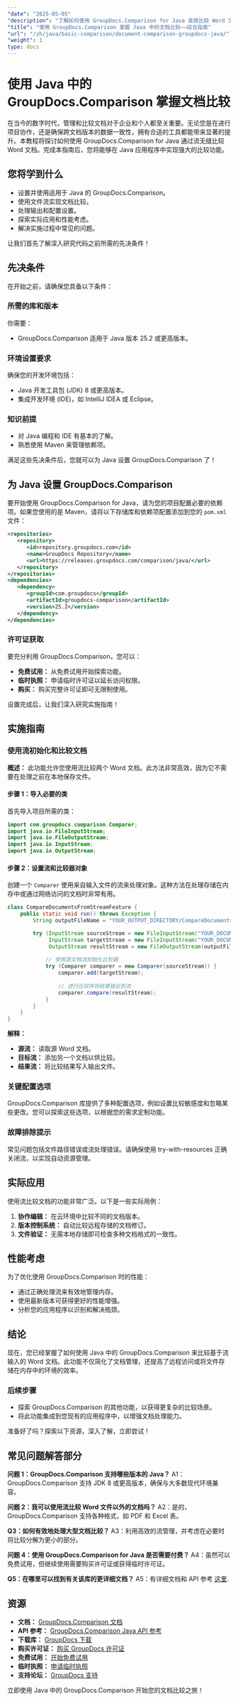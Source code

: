 ```yaml
---
"date": "2025-05-05"
"description": "了解如何使用 GroupDocs.Comparison for Java 高效比较 Word 文档。本指南涵盖设置、实现和实际应用。"
"title": "使用 GroupDocs.Comparison 掌握 Java 中的文档比较——综合指南"
"url": "/zh/java/basic-comparison/document-comparison-groupdocs-java/"
"weight": 1
type: docs
---
```

# 使用 Java 中的 GroupDocs.Comparison 掌握文档比较

在当今的数字时代，管理和比较文档对于企业和个人都至关重要。无论您是在进行项目协作，还是确保跨文档版本的数据一致性，拥有合适的工具都能带来显著的提升。本教程将探讨如何使用 GroupDocs.Comparison for Java 通过流无缝比较 Word 文档。完成本指南后，您将能够在 Java 应用程序中实现强大的比较功能。

## 您将学到什么

- 设置并使用适用于 Java 的 GroupDocs.Comparison。
- 使用文件流实现文档比较。
- 处理输出和配置设置。
- 探索实际应用和性能考虑。
- 解决实施过程中常见的问题。

让我们首先了解深入研究代码之前所需的先决条件！

## 先决条件

在开始之前，请确保您具备以下条件：

### 所需的库和版本
你需要：
- GroupDocs.Comparison 适用于 Java 版本 25.2 或更高版本。

### 环境设置要求
确保您的开发环境包括：
- Java 开发工具包 (JDK) 8 或更高版本。
- 集成开发环境 (IDE)，如 IntelliJ IDEA 或 Eclipse。

### 知识前提
- 对 Java 编程和 IDE 有基本的了解。
- 熟悉使用 Maven 来管理依赖项。

满足这些先决条件后，您就可以为 Java 设置 GroupDocs.Comparison 了！

## 为 Java 设置 GroupDocs.Comparison

要开始使用 GroupDocs.Comparison for Java，请为您的项目配置必要的依赖项。如果您使用的是 Maven，请将以下存储库和依赖项配置添加到您的 `pom.xml` 文件：

```xml
<repositories>
   <repository>
      <id>repository.groupdocs.com</id>
      <name>GroupDocs Repository</name>
      <url>https://releases.groupdocs.com/comparison/java/</url>
   </repository>
</repositories>
<dependencies>
   <dependency>
      <groupId>com.groupdocs</groupId>
      <artifactId>groupdocs-comparison</artifactId>
      <version>25.2</version>
   </dependency>
</dependencies>
```

### 许可证获取
要充分利用 GroupDocs.Comparison，您可以：
- **免费试用：** 从免费试用开始探索功能。
- **临时执照：** 申请临时许可证以延长访问权限。
- **购买：** 购买完整许可证即可无限制使用。

设置完成后，让我们深入研究实施指南！

## 实施指南

### 使用流初始化和比较文档

**概述：**
此功能允许您使用流比较两个 Word 文档。此方法非常高效，因为它不需要在处理之前在本地保存文件。

#### 步骤 1：导入必要的类
首先导入项目所需的类：

```java
import com.groupdocs.comparison.Comparer;
import java.io.FileInputStream;
import java.io.FileOutputStream;
import java.io.InputStream;
import java.io.OutputStream;
```

#### 步骤 2：设置流和比较器对象
创建一个 `Comparer` 使用来自输入文件的流来处理对象。这种方法在处理存储在内存中或通过网络访问的文档时非常有用。

```java
class CompareDocumentsFromStreamFeature {
    public static void run() throws Exception {
        String outputFileName = "YOUR_OUTPUT_DIRECTORY/CompareDocumentsFromStream_result.docx";

        try (InputStream sourceStream = new FileInputStream("YOUR_DOCUMENT_DIRECTORY/SOURCE_WORD.docx");
             InputStream targetStream = new FileInputStream("YOUR_DOCUMENT_DIRECTORY/TARGET1_WORD.docx");
             OutputStream resultStream = new FileOutputStream(outputFileName)) {
              
            // 使用源文档流初始化比较器
            try (Comparer comparer = new Comparer(sourceStream)) {
                comparer.add(targetStream);
                 
                // 进行比较并将结果输出到流
                comparer.compare(resultStream);
            }
        }
    }
}
```

**解释：**
- **源流：** 读取源 Word 文档。
- **目标流：** 添加另一个文档以供比较。
- **结果流：** 将比较结果写入输出文件。

### 关键配置选项

GroupDocs.Comparison 库提供了多种配置选项，例如设置比较敏感度和忽略某些更改。您可以探索这些选项，以根据您的需求定制功能。

### 故障排除提示
常见问题包括文件路径错误或流处理错误。请确保使用 try-with-resources 正确关闭流，以实现自动资源管理。

## 实际应用

使用流比较文档的功能非常广泛。以下是一些实际用例：

1. **协作编辑：** 在云环境中比较不同的文档版本。
2. **版本控制系统：** 自动比较远程存储的文档修订。
3. **文件验证：** 无需本地存储即可检查多种文档格式的一致性。

## 性能考虑

为了优化使用 GroupDocs.Comparison 时的性能：
- 通过正确处理流来有效地管理内存。
- 使用最新版本可获得更好的性能增强。
- 分析您的应用程序以识别和解决瓶颈。

## 结论

现在，您已经掌握了如何使用 Java 中的 GroupDocs.Comparison 来比较基于流输入的 Word 文档。此功能不仅简化了文档管理，还提高了远程访问或将文件存储在内存中的环境的效率。

### 后续步骤
- 探索 GroupDocs.Comparison 的其他功能，以获得更复杂的比较场景。
- 将此功能集成到您现有的应用程序中，以增强文档处理能力。

准备好了吗？探索以下资源，深入了解，立即尝试！

## 常见问题解答部分

**问题 1：GroupDocs.Comparison 支持哪些版本的 Java？**
A1：GroupDocs.Comparison 支持 JDK 8 或更高版本，确保与大多数现代环境兼容。

**问题 2：我可以使用流比较 Word 文件以外的文档吗？**
A2：是的，GroupDocs.Comparison 支持各种格式，如 PDF 和 Excel 表。

**Q3：如何有效地处理大型文档比较？**
A3：利用高效的流管理，并考虑在必要时将比较分解为更小的部分。

**问题 4：使用 GroupDocs.Comparison for Java 是否需要付费？**
A4：虽然可以免费试用，但继续使用需要购买许可证或获得临时许可证。

**Q5：在哪里可以找到有关该库的更详细文档？**
A5：有详细文档和 API 参考 [这里](https://docs。groupdocs.com/comparison/java/).

## 资源

- **文档：** [GroupDocs.Comparison 文档](https://docs.groupdocs.com/comparison/java/)
- **API 参考：** [GroupDocs.Comparison Java API 参考](https://reference.groupdocs.com/comparison/java/)
- **下载库：** [GroupDocs 下载](https://releases.groupdocs.com/comparison/java/)
- **购买许可证：** [购买 GroupDocs 许可证](https://purchase.groupdocs.com/buy)
- **免费试用：** [开始免费试用](https://releases.groupdocs.com/comparison/java/)
- **临时执照：** [申请临时执照](https://purchase.groupdocs.com/temporary-license/)
- **支持论坛：** [GroupDocs 支持](https://forum.groupdocs.com/c/comparison)

立即使用 Java 中的 GroupDocs.Comparison 开始您的文档比较之旅！